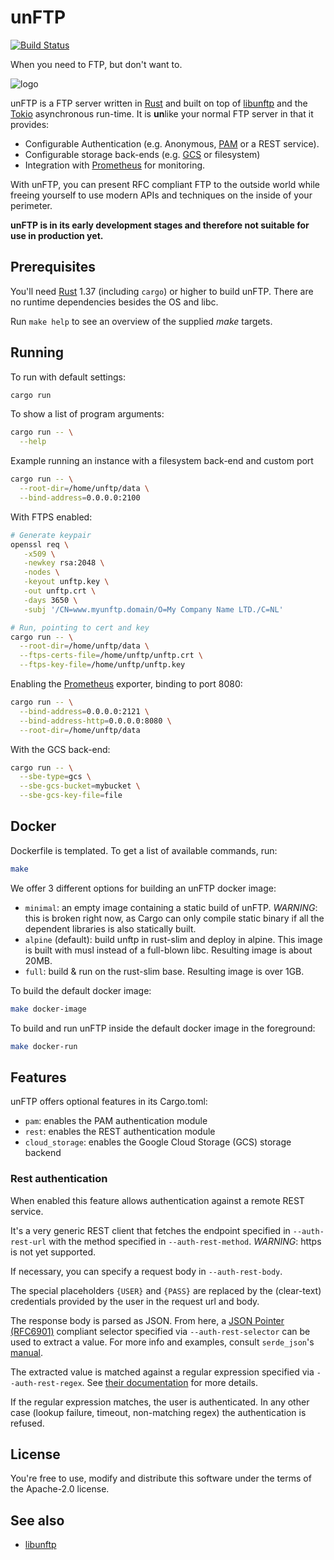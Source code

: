 # unFTP

[![Build Status](https://github.com/bolcom/unftp/workflows/CI/badge.svg)](https://github.com/bolcom/unftp/actions)

When you need to FTP, but don't want to.

![logo](logo.png)

unFTP is a FTP server written in [Rust](https://www.rust-lang.org) and built on top of [libunftp](https://github.com/bolcom/libunftp) and the [Tokio](https://tokio.rs) asynchronous run-time. It is **un**like your normal FTP server in that it provides:

- Configurable Authentication (e.g. Anonymous, [PAM](https://en.wikipedia.org/wiki/Linux_PAM) or a REST service).
- Configurable storage back-ends (e.g. [GCS](https://cloud.google.com/storage/) or filesystem)
- Integration with [Prometheus](https://prometheus.io) for monitoring.

With unFTP, you can present RFC compliant FTP to the outside world while freeing yourself to use modern APIs and techniques on the inside of your perimeter.

**unFTP is in its early development stages and therefore not suitable for use in production yet.**

## Prerequisites

You'll need [Rust](https://rust-lang.org) 1.37 (including `cargo`) or higher to build unFTP.
There are no runtime dependencies besides the OS and libc.

Run `make help` to see an overview of the supplied *make* targets.

## Running

To run with default settings:

```sh
cargo run
```

To show a list of program arguments:

```sh
cargo run -- \
  --help
```

Example running an instance with a filesystem back-end and custom port

```sh
cargo run -- \
  --root-dir=/home/unftp/data \
  --bind-address=0.0.0.0:2100
```

With FTPS enabled:

```sh
# Generate keypair
openssl req \
   -x509 \
   -newkey rsa:2048 \
   -nodes \
   -keyout unftp.key \
   -out unftp.crt \
   -days 3650 \
   -subj '/CN=www.myunftp.domain/O=My Company Name LTD./C=NL'

# Run, pointing to cert and key
cargo run -- \
  --root-dir=/home/unftp/data \
  --ftps-certs-file=/home/unftp/unftp.crt \
  --ftps-key-file=/home/unftp/unftp.key
```

Enabling the [Prometheus](https://prometheus.io) exporter, binding to port 8080:

```sh
cargo run -- \
  --bind-address=0.0.0.0:2121 \
  --bind-address-http=0.0.0.0:8080 \
  --root-dir=/home/unftp/data
```

With the GCS back-end:

```sh
cargo run -- \
  --sbe-type=gcs \
  --sbe-gcs-bucket=mybucket \
  --sbe-gcs-key-file=file
```

## Docker

Dockerfile is templated. To get a list of available commands, run:

```sh
make
```

We offer 3 different options for building an unFTP docker image:

- `minimal`: an empty image containing a static build of unFTP. *WARNING*: this is broken right now, as Cargo can only compile static binary if all the dependent libraries is also statically built.
- `alpine` (default): build unftp in rust-slim and deploy in alpine. This image is built with musl instead of a full-blown libc. Resulting image is about 20MB.
- `full`: build & run on the rust-slim base. Resulting image is over 1GB.

To build the default docker image:

```sh
make docker-image
```

To build and run unFTP inside the default docker image in the foreground:

```sh
make docker-run
```

## Features

unFTP offers optional features in its Cargo.toml:

- `pam`: enables the PAM authentication module
- `rest`: enables the REST authentication module
- `cloud_storage`: enables the Google Cloud Storage (GCS) storage backend

### Rest authentication

When enabled this feature allows authentication against a remote REST service.

It's a very generic REST client that fetches the endpoint specified in `--auth-rest-url` with the method specified in `--auth-rest-method`. *WARNING*: https is not yet supported.

If necessary, you can specify a request body in `--auth-rest-body`.

The special placeholders `{USER}` and `{PASS}` are replaced by the (clear-text) credentials provided by the user in the request url and body.

The response body is parsed as JSON. From here, a [JSON Pointer (RFC6901)](https://tools.ietf.org/html/rfc6901) compliant selector specified via `--auth-rest-selector` can be used to extract a value. For more info and examples, consult `serde_json`'s [manual](https://docs.serde.rs/serde_json/value/enum.Value.html#method.pointer).

The extracted value is matched against a regular expression specified via `--auth-rest-regex`. See [their documentation](https://crates.io/crates/regex) for more details.

If the regular expression matches, the user is authenticated. In any other case (lookup failure, timeout, non-matching regex) the authentication is refused.

## License

You're free to use, modify and distribute this software under the terms of the Apache-2.0 license.

## See also

- [libunftp](https://github.com/bolcom/libunftp)
